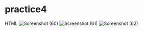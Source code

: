 # practice4
HTML
![Screenshot (60)](https://user-images.githubusercontent.com/83716851/178954673-d6a36aac-2bc9-46b8-bdd7-89929b9f8f95.png)
![Screenshot (61)](https://user-images.githubusercontent.com/83716851/178954685-77934831-613d-44f5-9c94-f6da7f114c80.png)
![Screenshot (62)](https://user-images.githubusercontent.com/83716851/178954697-2e410357-7f01-4af8-bba1-0937c1c2d51b.png)
